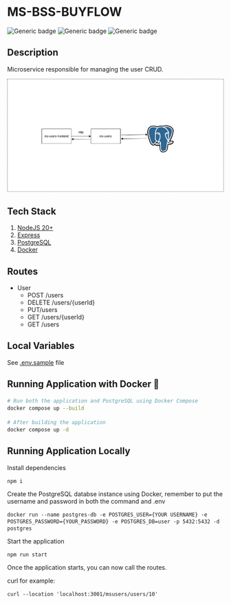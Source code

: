 # MS-BSS-BUYFLOW
![Generic badge](https://img.shields.io/badge/maintainer-pedrorslira-purple.svg)
![Generic badge](https://img.shields.io/badge/version-1.0.0-orange.svg)
![Generic badge](https://img.shields.io/badge/NodeJS-20x-green.svg)

## Description
Microservice responsible for managing the user CRUD.

![](docs/big-picture.png)

## Tech Stack
1. [NodeJS 20+](https://nodejs.org/dist/latest-v20.x/docs/api/)
2. [Express](https://expressjs.com/)
3. [PostgreSQL](https://www.postgresql.org/)
4. [Docker](https://www.docker.com/)

## Routes
* User
  * POST /users
  * DELETE /users/{userId}
  * PUT/users
  * GET /users/{userId}
  * GET /users

## Local Variables
See [.env.sample](.env.sample) file

## Running Application with Docker 🐳 

```bash
# Run both the application and PostgreSQL using Docker Compose
docker compose up --build

# After building the application
docker compose up -d
```

## Running Application Locally

Install dependencies

```shell
npm i
```

Create the PostgreSQL databse instance using Docker, remember to put the username and password in both the command and .env

```shell
docker run --name postgres-db -e POSTGRES_USER={YOUR USERNAME} -e POSTGRES_PASSWORD={YOUR_PASSWORD} -e POSTGRES_DB=user -p 5432:5432 -d postgres
```

Start the application

```shell
npm run start
```

Once the application starts, you can now call the routes. 

curl for example:

```shell
curl --location 'localhost:3001/msusers/users/10'
```